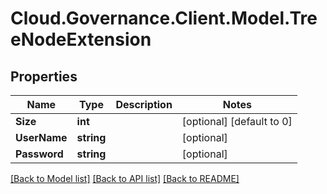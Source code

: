 # Cloud.Governance.Client.Model.TreeNodeExtension
## Properties

Name | Type | Description | Notes
------------ | ------------- | ------------- | -------------
**Size** | **int** |  | [optional] [default to 0]
**UserName** | **string** |  | [optional] 
**Password** | **string** |  | [optional] 

[[Back to Model list]](../README.md#documentation-for-models) [[Back to API list]](../README.md#documentation-for-api-endpoints) [[Back to README]](../README.md)

